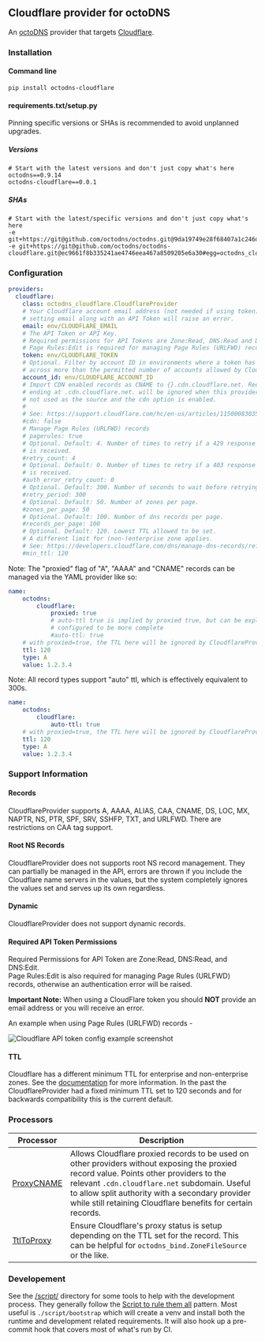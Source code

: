 ## Cloudflare provider for octoDNS

An [octoDNS](https://github.com/octodns/octodns/) provider that targets [Cloudflare](https://www.cloudflare.com/dns/).

### Installation

#### Command line

```
pip install octodns-cloudflare
```

#### requirements.txt/setup.py

Pinning specific versions or SHAs is recommended to avoid unplanned upgrades.

##### Versions

```
# Start with the latest versions and don't just copy what's here
octodns==0.9.14
octodns-cloudflare==0.0.1
```

##### SHAs

```
# Start with the latest/specific versions and don't just copy what's here
-e git+https://git@github.com/octodns/octodns.git@9da19749e28f68407a1c246dfdf65663cdc1c422#egg=octodns
-e git+https://git@github.com/octodns/octodns-cloudflare.git@ec9661f8b335241ae4746eea467a8509205e6a30#egg=octodns_cloudflare
```

### Configuration

```yaml
providers:
  cloudflare:
    class: octodns_cloudflare.CloudflareProvider
    # Your Cloudflare account email address (not needed if using token)
    # setting email along with an API Token will raise an error.
    email: env/CLOUDFLARE_EMAIL
    # The API Token or API Key.
    # Required permissions for API Tokens are Zone:Read, DNS:Read and DNS:Edit.
    # Page Rules:Edit is required for managing Page Rules (URLFWD) records.
    token: env/CLOUDFLARE_TOKEN
    # Optional. Filter by account ID in environments where a token has access
    # across more than the permitted number of accounts allowed by Cloudflare.
    account_id: env/CLOUDFLARE_ACCOUNT_ID
    # Import CDN enabled records as CNAME to {}.cdn.cloudflare.net. Records
    # ending at .cdn.cloudflare.net. will be ignored when this provider is
    # not used as the source and the cdn option is enabled.
    #
    # See: https://support.cloudflare.com/hc/en-us/articles/115000830351
    #cdn: false
    # Manage Page Rules (URLFWD) records
    # pagerules: true
    # Optional. Default: 4. Number of times to retry if a 429 response
    # is received.
    #retry_count: 4
    # Optional. Default: 0. Number of times to retry if a 403 response
    # is received.
    #auth_error_retry_count: 0
    # Optional. Default: 300. Number of seconds to wait before retrying.
    #retry_period: 300
    # Optional. Default: 50. Number of zones per page.
    #zones_per_page: 50
    # Optional. Default: 100. Number of dns records per page.
    #records_per_page: 100
    # Optional. Default: 120. Lowest TTL allowed to be set.
    # A different limit for (non-)enterprise zone applies.
    # See: https://developers.cloudflare.com/dns/manage-dns-records/reference/ttl
    #min_ttl: 120
```

Note: The "proxied" flag of "A", "AAAA" and "CNAME" records can be managed via the YAML provider like so:

```yaml
name:
    octodns:
        cloudflare:
            proxied: true
            # auto-ttl true is implied by proxied true, but can be explicitly
            # configured to be more complete
            #auto-ttl: true
    # with proxied=true, the TTL here will be ignored by CloudflareProvider
    ttl: 120
    type: A
    value: 1.2.3.4
```

Note: All record types support "auto" ttl, which is effectively equivalent to 300s.

```yaml
name:
    octodns:
        cloudflare:
            auto-ttl: true
    # with proxied=true, the TTL here will be ignored by CloudflareProvider
    ttl: 120
    type: A
    value: 1.2.3.4
```

### Support Information

#### Records

CloudflareProvider supports A, AAAA, ALIAS, CAA, CNAME, DS, LOC, MX, NAPTR, NS, PTR, SPF, SRV, SSHFP, TXT, and URLFWD. There are restrictions on CAA tag support.

#### Root NS Records

CloudflareProvider does not supports root NS record management. They can partially be managed in the API, errors are thrown if you include the Cloudflare name servers in the values, but the system completely ignores the values set and serves up its own regardless.

#### Dynamic

CloudflareProvider does not support dynamic records.

#### Required API Token Permissions

Required Permissions for API Token are Zone:Read, DNS:Read, and DNS:Edit.  
Page Rules:Edit is also required for managing Page Rules (URLFWD) records, otherwise an authentication error will be raised.

**Important Note:** When using a CloudFlare token you should **NOT** provide an email address or you will receive an error.

An example when using Page Rules (URLFWD) records -

![Cloudflare API token config example screenshot](./docs/assets/cf_token_example.PNG)

#### TTL

Cloudflare has a different minimum TTL for enterprise and non-enterprise zones. See the [documentation](https://developers.cloudflare.com/dns/manage-dns-records/reference/ttl) for more information.
In the past the CloudflareProvider had a fixed minimum TTL set to 120 seconds and for backwards compatibility this is the current default.

### Processors

| Processor | Description |
|--|--|
| [ProxyCNAME](/octodns_cloudflare/processor/proxycname.py) | Allows Cloudflare proxied records to be used on other providers without exposing the proxied record value. Points other providers to the relevant `.cdn.cloudflare.net` subdomain. Useful to allow split authority with a secondary provider while still retaining Cloudflare benefits for certain records. |
| [TtlToProxy ](/octodns_cloudflare/processor/ttl.py) | Ensure Cloudflare's proxy status is setup depending on the TTL set for the record. This can be helpful for `octodns_bind.ZoneFileSource` or the like. |

### Developement

See the [/script/](/script/) directory for some tools to help with the development process. They generally follow the [Script to rule them all](https://github.com/github/scripts-to-rule-them-all) pattern. Most useful is `./script/bootstrap` which will create a venv and install both the runtime and development related requirements. It will also hook up a pre-commit hook that covers most of what's run by CI.
